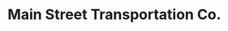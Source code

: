 ---
title: "Main Street Transportation Co."
url: /lake-buena-vista/main-street-transportation-co-town-square/
shop: Kiosk
---